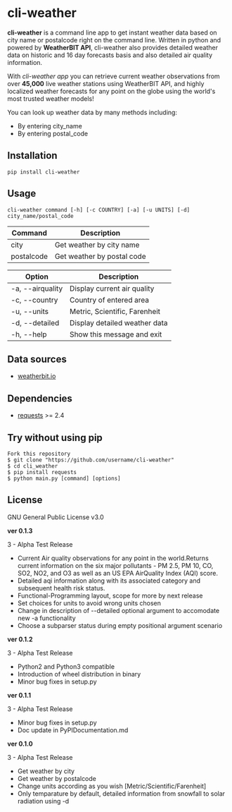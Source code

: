# cli-weather

**cli-weather** is a command line app to get instant weather data based on city name or postalcode right on the command line.
Written in python and powered by **WeatherBIT API**, cli-weather also provides detailed weather data on historic and 16 day forecasts basis and also detailed air quality information.

With *cli-weather app* you can retrieve current weather observations from over **45,000** live weather stations using WeatherBIT API, and highly localized weather forecasts for any point on the globe using the world's most trusted weather models!

You can look up weather data by many methods including:
- By entering city_name
- By entering postal_code

## Installation

```
pip install cli-weather
```

## Usage

```
cli-weather command [-h] [-c COUNTRY] [-a] [-u UNITS] [-d] city_name/postal_code
```

|Command         | Description                   |
|----------------|-------------------------------|
|city            | Get weather by city name      |
|postalcode      | Get weather by postal code    |

|Option          | Description                   |
|----------------|-------------------------------|
|-a, --airquality| Display current air quality   |
|-c, --country   | Country of entered area       |
|-u, --units     | Metric, Scientific, Farenheit |
|-d, --detailed  | Display detailed weather data |
|-h, --help      | Show this message and exit    |

## Data sources

* [weatherbit.io](https://weatherbit.io/)

## Dependencies

* [requests](http://docs.python-requests.org/en/latest/) >= 2.4

## Try without using pip

```
Fork this repository
$ git clone "https://github.com/username/cli-weather"
$ cd cli_weather
$ pip install requests
$ python main.py [command] [options]

```

## License

GNU General Public License v3.0

**ver 0.1.3**

3 - Alpha Test Release
- Current Air quality observations for any point in the world.Returns current information on the six major pollutants - PM 2.5, PM 10, CO, SO2, NO2, and O3 as well as an US EPA AirQuality Index (AQI) score.
- Detailed aqi information along with its associated category and subsequent health risk status.
- Functional-Programming layout, scope for more by next release
- Set choices for units to avoid wrong units chosen
- Change in description of --detailed optional argument to accomodate new -a functionality
- Choose a subparser status during empty positional argument scenario

**ver 0.1.2**

3 - Alpha Test Release
- Python2 and Python3 compatible
- Introduction of wheel distribution in binary
- Minor bug fixes in setup.py

**ver 0.1.1**

3 - Alpha Test Release
- Minor bug fixes in setup.py
- Doc update in PyPIDocumentation.md

**ver 0.1.0**

3 - Alpha Test Release
- Get weather by city
- Get weather by postalcode
- Change units according as you wish [Metric/Scientific/Farenheit]
- Only temparature by default, detailed information from snowfall to solar radiation using -d
